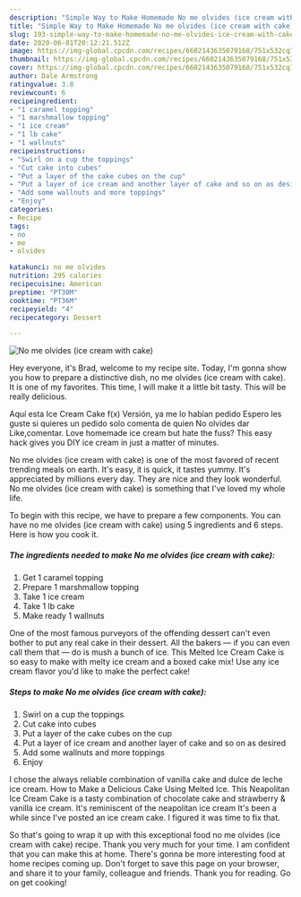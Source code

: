 ```yaml
---
description: "Simple Way to Make Homemade No me olvides (ice cream with cake)"
title: "Simple Way to Make Homemade No me olvides (ice cream with cake)"
slug: 193-simple-way-to-make-homemade-no-me-olvides-ice-cream-with-cake
date: 2020-06-01T20:12:21.512Z
image: https://img-global.cpcdn.com/recipes/6602143635079168/751x532cq70/no-me-olvides-ice-cream-with-cake-recipe-main-photo.jpg
thumbnail: https://img-global.cpcdn.com/recipes/6602143635079168/751x532cq70/no-me-olvides-ice-cream-with-cake-recipe-main-photo.jpg
cover: https://img-global.cpcdn.com/recipes/6602143635079168/751x532cq70/no-me-olvides-ice-cream-with-cake-recipe-main-photo.jpg
author: Dale Armstrong
ratingvalue: 3.8
reviewcount: 6
recipeingredient:
- "1 caramel topping"
- "1 marshmallow topping"
- "1 ice cream"
- "1 lb cake"
- "1 wallnuts"
recipeinstructions:
- "Swirl on a cup the toppings"
- "Cut cake into cubes"
- "Put a layer of the cake cubes on the cup"
- "Put a layer of ice cream and another layer of cake and so on as desired"
- "Add some wallnuts and more toppings"
- "Enjoy"
categories:
- Recipe
tags:
- no
- me
- olvides

katakunci: no me olvides 
nutrition: 295 calories
recipecuisine: American
preptime: "PT30M"
cooktime: "PT36M"
recipeyield: "4"
recipecategory: Dessert

---
```



![No me olvides (ice cream with cake)](https://img-global.cpcdn.com/recipes/6602143635079168/751x532cq70/no-me-olvides-ice-cream-with-cake-recipe-main-photo.jpg)

Hey everyone, it's Brad, welcome to my recipe site. Today, I'm gonna show you how to prepare a distinctive dish, no me olvides (ice cream with cake). It is one of my favorites. This time, I will make it a little bit tasty. This will be really delicious.

Aquí esta Ice Cream Cake f(x) Versión, ya me lo habían pedido Espero les guste si quieres un pedido solo comenta de quien No olvides dar Like,comentar. Love homemade ice cream but hate the fuss? This easy hack gives you DIY ice cream in just a matter of minutes.

No me olvides (ice cream with cake) is one of the most favored of recent trending meals on earth. It's easy, it is quick, it tastes yummy. It's appreciated by millions every day. They are nice and they look wonderful. No me olvides (ice cream with cake) is something that I've loved my whole life.


To begin with this recipe, we have to prepare a few components. You can have no me olvides (ice cream with cake) using 5 ingredients and 6 steps. Here is how you cook it.

##### The ingredients needed to make No me olvides (ice cream with cake):

1. Get 1 caramel topping
1. Prepare 1 marshmallow topping
1. Take 1 ice cream
1. Take 1 lb cake
1. Make ready 1 wallnuts


One of the most famous purveyors of the offending dessert can&#39;t even bother to put any real cake in their dessert. All the bakers — if you can even call them that — do is mush a bunch of ice. This Melted Ice Cream Cake is so easy to make with melty ice cream and a boxed cake mix! Use any ice cream flavor you&#39;d like to make the perfect cake! 

##### Steps to make No me olvides (ice cream with cake):

1. Swirl on a cup the toppings
1. Cut cake into cubes
1. Put a layer of the cake cubes on the cup
1. Put a layer of ice cream and another layer of cake and so on as desired
1. Add some wallnuts and more toppings
1. Enjoy


I chose the always reliable combination of vanilla cake and dulce de leche ice cream. How to Make a Delicious Cake Using Melted Ice. This Neapolitan Ice Cream Cake is a tasty combination of chocolate cake and strawberry &amp; vanilla ice cream. It&#39;s reminiscent of the neapolitan ice cream It&#39;s been a while since I&#39;ve posted an ice cream cake. I figured it was time to fix that. 

So that's going to wrap it up with this exceptional food no me olvides (ice cream with cake) recipe. Thank you very much for your time. I am confident that you can make this at home. There's gonna be more interesting food at home recipes coming up. Don't forget to save this page on your browser, and share it to your family, colleague and friends. Thank you for reading. Go on get cooking!
